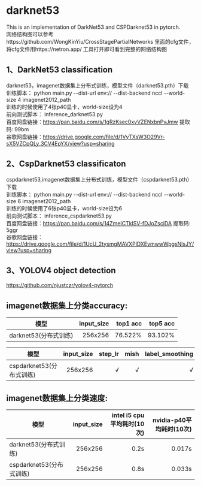 # darknet53

This is an implementation of DarkNet53 and CSPDarknet53 in pytorch.  
网络结构图可以参考https://github.com/WongKinYiu/CrossStagePartialNetworks 里面的cfg文件，将cfg文件用https://netron.app/ 工具打开即可看到完整的网络结构图  

1、DarkNet53 classification  
---------------------------
darknet53，imagenet数据集上分布式训练，模型文件（darknet53.pth）下载   
训练脚本： python main.py --dist-url env:// --dist-backend nccl --world-size 4 imagenet2012_path  
训练的时候使用了4张p40显卡，world-size设为4  
前向测试脚本： inference_darknet53.py   
百度网盘链接：https://pan.baidu.com/s/1gRzKsec0xvVZENxbnPvJmw 提取码: 99bm    
谷歌网盘链接：https://drive.google.com/file/d/1VyTXsW3O29Vr-sX5VZCpQLy_3CV4EpYX/view?usp=sharing  

2、CspDarknet53 classificaton    
-----------------------------    
cspdarknet53,imagenet数据集上分布式训练，模型文件（cspdarknet53.pth）下载  
训练脚本： python main.py --dist-url env:// --dist-backend nccl --world-size 6 imagenet2012_path  
训练的时候使用了6张p40显卡，world-size设为6  
前向测试脚本：  inference_cspdarknet53.py   
百度网盘链接：https://pan.baidu.com/s/14ZmeICTklSV-fDJoZscjDA 提取码: 5ggr   
谷歌网盘链接：https://drive.google.com/file/d/1UcU_2tysmgMAVXPlDXEvmwwWpgsNlsJY/view?usp=sharing     

3、YOLOV4 object detection    
------------------------------  
https://github.com/njustczr/yolov4-pytorch    

imagenet数据集上分类accuracy:  
---------------------------  
| 模型        |  input_size  | top1 acc |  top5 acc |
| --------   | -----: |  -----:   |   -----:  | 
| darknet53(分布式训练)        | 256x256 | 76.522% |  93.102%  |

|  模型 |input_size|step_lr|mish|label_smoothing|cut_mix|epoch|top1_acc|
| -----------|--------:|-------:|-----:|----------------:|--------:|-----:|----------:|
| cspdarknet53(分布式训练)| 256x256 |    √    |   √   |       √          |         |   120   |    76.76%   | 


imagenet数据集上分类速度:  
------------------------  
| 模型  | input_size | intel i5 cpu平均耗时(10次) | nvidia-p40平均耗时(10次) |
| ----- | -------: | ----------: | -----------: |
|darknet53(分布式训练)| 256x256 | 0.2s  | 0.017s |
|cspdarknet53(分布式训练)| 256x256 |  0.8s   |  0.033s  |

